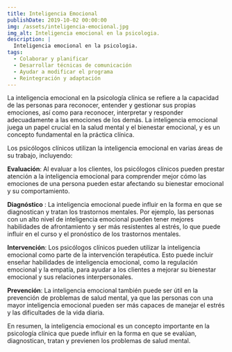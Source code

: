 ```yaml
---
title: Inteligencia Emocional
publishDate: 2019-10-02 00:00:00
img: /assets/inteligencia-emocional.jpg
img_alt: Inteligencia emocional en la psicologia.
description: |
  Inteligencia emocional en la psicologia.
tags:
  - Colaborar y planificar
  - Desarrollar técnicas de comunicación
  - Ayudar a modificar el programa
  - Reintegración y adaptación
---
```




La inteligencia emocional en la psicología clínica se refiere a la capacidad de las personas para reconocer, entender y gestionar sus propias emociones, así como para reconocer, interpretar y responder adecuadamente a las emociones de los demás. La inteligencia emocional juega un papel crucial en la salud mental y el bienestar emocional, y es un concepto fundamental en la práctica clínica.

Los psicólogos clínicos utilizan la inteligencia emocional en varias áreas de su trabajo, incluyendo:

<strong>Evaluación</strong>: Al evaluar a los clientes, los psicólogos clínicos pueden prestar atención a la inteligencia emocional para comprender mejor cómo las emociones de una persona pueden estar afectando su bienestar emocional y su comportamiento.


<strong>Diagnóstico</strong> : La inteligencia emocional puede influir en la forma en que se diagnostican y tratan los trastornos mentales. Por ejemplo, las personas con un alto nivel de inteligencia emocional pueden tener mejores habilidades de afrontamiento y ser más resistentes al estrés, lo que puede influir en el curso y el pronóstico de los trastornos mentales.


<strong>Intervención</strong>: Los psicólogos clínicos pueden utilizar la inteligencia emocional como parte de la intervención terapéutica. Esto puede incluir enseñar habilidades de inteligencia emocional, como la regulación emocional y la empatía, para ayudar a los clientes a mejorar su bienestar emocional y sus relaciones interpersonales.


<strong>Prevención</strong>: La inteligencia emocional también puede ser útil en la prevención de problemas de salud mental, ya que las personas con una mayor inteligencia emocional pueden ser más capaces de manejar el estrés y las dificultades de la vida diaria.

En resumen, la inteligencia emocional es un concepto importante en la psicología clínica que puede influir en la forma en que se evalúan, diagnostican, tratan y previenen los problemas de salud mental.